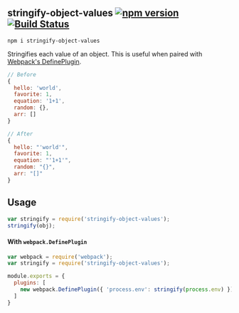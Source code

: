 ## stringify-object-values [![npm version](http://img.shields.io/npm/v/node-stringify-object-values.svg?style=flat)](https://npmjs.org/package/node-stringify-object-values.svg) [![Build Status](https://travis-ci.org/srph/node-stringify-object-values.svg?branch=master)](https://travis-ci.org/srph/node-stringify-object-values?branch=master)
```
npm i stringify-object-values
```
Stringifies each value of an object. This is useful when paired with [Webpack's DefinePlugin](https://webpack.github.io/docs/list-of-plugins.html#defineplugin).

```js
// Before
{
  hello: 'world',
  favorite: 1,
  equation: '1+1',
  random: {},
  arr: []  
}

// After
{
  hello: "'world'",
  favorite: 1,
  equation: "'1+1'",
  random: "{}",
  arr: "[]"
}
```

## Usage
```js
var stringify = require('stringify-object-values');
stringify(obj);
```

#### With `webpack.DefinePlugin`
```js
var webpack = require('webpack');
var stringify = require('stringify-object-values');

module.exports = {
  plugins: [
    new webpack.DefinePlugin({ 'process.env': stringify(process.env) });
  ]
}
```